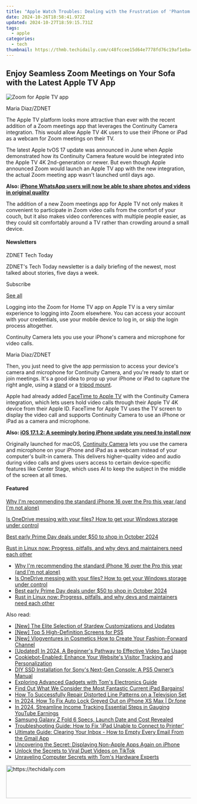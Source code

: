 ```yaml
---
title: "Apple Watch Troubles: Dealing with the Frustration of 'Phantom Touches'"
date: 2024-10-26T18:58:41.972Z
updated: 2024-10-27T18:59:15.731Z
tags:
  - apple
categories:
  - tech
thumbnail: https://thmb.techidaily.com/c48fccee15d64e7778fd76c19af1e8a44abed6b45fe483336543f1981668afa0.jpg
---
```


## Enjoy Seamless Zoom Meetings on Your Sofa with the Latest Apple TV App

![Zoom for Apple TV app](https://www.zdnet.com/a/img/resize/dcaf26d668d29584c7d90d214dd9c54d553d2fc5/2023/12/04/98f34e06-1f50-4e9f-912f-c717feb027c1/zoom-apple-tv1.jpg?auto=webp&width=1280)

Maria Diaz/ZDNET

The Apple TV platform looks more attractive than ever with the recent addition of a Zoom meetings app that leverages the Continuity Camera integration. This would allow Apple TV 4K users to use their iPhone or iPad as a webcam for Zoom meetings on their TV. 

The latest Apple tvOS 17 update was announced in June when Apple demonstrated how its Continuity Camera feature would be integrated into the Apple TV 4K 2nd-generation or newer. But even though Apple announced Zoom would launch an Apple TV app with the new integration, the actual Zoom meeting app wasn't launched until days ago. 

**Also: [iPhone WhatsApp users will now be able to share photos and videos in original quality](https://www.zdnet.com/article/iphone-whatsapp-users-will-now-be-able-to-share-photos-and-videos-in-original-quality/)**

The addition of a new Zoom meetings app for Apple TV not only makes it convenient to participate in Zoom video calls from the comfort of your couch, but it also makes video conferences with multiple people easier, as they could sit comfortably around a TV rather than crowding around a small device.

#### Newsletters

ZDNET Tech Today

ZDNET's Tech Today newsletter is a daily briefing of the newest, most talked about stories, five days a week.

 Subscribe

[See all](https://www.zdnet.com/newsletters/)

Logging into the Zoom for Home TV app on Apple TV is a very similar experience to logging into Zoom elsewhere. You can access your account with your credentials, use your mobile device to log in, or skip the login process altogether. 

Continuity Camera lets you use your iPhone's camera and microphone for video calls.

Maria Diaz/ZDNET

Then, you just need to give the app permission to access your device's camera and microphone for Continuity Camera, and you're ready to start or join meetings. It's a good idea to prop up your iPhone or iPad to capture the right angle, using a [stand](https://buy.geni.us/Proxy.ashx?TSID=368250&GR%5FURL=https%3A%2F%2Fwww.amazon.com%2FBelkin-Magnetic-Wireless-Included-Compatible%2Fdp%2FB092PWGCYX%3Ftag%3Dzd-buy-button-20%26ascsubtag%3D%5F%5FCOM%5FCLICK%5FID%5F%5F%7C4f7c5bcc-28a9-45e7-9377-4e73e6347bca%7Cdtp&dtb=1) or a [tripod mount](https://www.zdnet.com/article/this-19-iphone-accessory-is-my-secret-to-taking-the-best-photos/).

Apple had already added [FaceTime to Apple TV](https://www.zdnet.com/home-and-office/home-entertainment/how-facetime-on-apple-tv-will-work-and-more-on-other-tvos-upgrades-coming-soon/) with the Continuity Camera integration, which lets users hold video calls through their Apple TV 4K device from their Apple ID. FaceTime for Apple TV uses the TV screen to display the video call and supports Continuity Camera to use an iPhone or iPad as a camera and microphone. 

**Also: [iOS 17.1.2: A seemingly boring iPhone update you need to install now](https://www.zdnet.com/article/ios-17-1-2-a-boring-iphone-update-you-need-to-install-now/)**

Originally launched for macOS, [Continuity Camera](https://www.zdnet.com/article/apples-continuity-webcam-changes-everything-heres-how-to-use-it/) lets you use the camera and microphone on your iPhone and iPad as a webcam instead of your computer's built-in camera. This delivers higher-quality video and audio during video calls and gives users access to certain device-specific features like Center Stage, which uses AI to keep the subject in the middle of the screen at all times. 

#### Featured

[Why I'm recommending the standard iPhone 16 over the Pro this year (and I'm not alone)](https://www.zdnet.com/article/why-im-recommending-the-standard-iphone-16-over-the-pro-this-year-and-im-not-alone/ "Why I'm recommending the standard iPhone 16 over the Pro this year (and I'm not alone)")

[Is OneDrive messing with your files? How to get your Windows storage under control](https://www.zdnet.com/article/is-onedrive-messing-with-your-files-how-to-get-your-windows-storage-under-control/ "Is OneDrive messing with your files? How to get your Windows storage under control")

[Best early Prime Day deals under $50 to shop in October 2024](https://www.zdnet.com/article/best-early-prime-day-deals-under-50/ "Best early Prime Day deals under $50 to shop in October 2024")

[Rust in Linux now: Progress, pitfalls, and why devs and maintainers need each other](https://www.zdnet.com/article/rust-in-linux-now-progress-pitfalls-and-why-devs-and-maintainers-need-each-other/ "Rust in Linux now: Progress, pitfalls, and why devs and maintainers need each other")

* [Why I'm recommending the standard iPhone 16 over the Pro this year (and I'm not alone)](https://www.zdnet.com/article/why-im-recommending-the-standard-iphone-16-over-the-pro-this-year-and-im-not-alone/ "Why I'm recommending the standard iPhone 16 over the Pro this year (and I'm not alone)")
* [Is OneDrive messing with your files? How to get your Windows storage under control](https://www.zdnet.com/article/is-onedrive-messing-with-your-files-how-to-get-your-windows-storage-under-control/ "Is OneDrive messing with your files? How to get your Windows storage under control")
* [Best early Prime Day deals under $50 to shop in October 2024](https://www.zdnet.com/article/best-early-prime-day-deals-under-50/ "Best early Prime Day deals under $50 to shop in October 2024")
* [Rust in Linux now: Progress, pitfalls, and why devs and maintainers need each other](https://www.zdnet.com/article/rust-in-linux-now-progress-pitfalls-and-why-devs-and-maintainers-need-each-other/ "Rust in Linux now: Progress, pitfalls, and why devs and maintainers need each other")

<ins class="adsbygoogle"
     style="display:block"
     data-ad-format="autorelaxed"
     data-ad-client="ca-pub-7571918770474297"
     data-ad-slot="1223367746"></ins>

<ins class="adsbygoogle"
     style="display:block"
     data-ad-client="ca-pub-7571918770474297"
     data-ad-slot="8358498916"
     data-ad-format="auto"
     data-full-width-responsive="true"></ins>

<span class="atpl-alsoreadstyle">Also read:</span>
<div><ul>
<li><a href="https://video-capture.techidaily.com/new-the-elite-selection-of-stardew-customizations-and-updates/"><u>[New] The Elite Selection of Stardew Customizations and Updates</u></a></li>
<li><a href="https://some-skills.techidaily.com/new-top-5-high-definition-screens-for-ps5/"><u>[New] Top 5 High-Definition Screens for PS5</u></a></li>
<li><a href="https://facebook-video-footage.techidaily.com/new-vlogventures-in-cosmetics-how-to-create-your-fashion-forward-channel/"><u>[New] Vlogventures in Cosmetics How to Create Your Fashion-Forward Channel</u></a></li>
<li><a href="https://youtube-data.techidaily.com/ed-in-2024-a-beginners-pathway-to-effective-video-tag-usage/"><u>[Updated] In 2024, A Beginner's Pathway to Effective Video Tag Usage</u></a></li>
<li><a href="https://solve-hot.techidaily.com/cookiebot-enabled-enhance-your-websites-visitor-tracking-and-personalization/"><u>Cookiebot-Enabled: Enhance Your Website's Visitor Tracking and Personalization</u></a></li>
<li><a href="https://techtrends.techidaily.com/diy-ssd-installation-for-sonys-next-gen-console-a-ps5-owners-manual/"><u>DIY SSD Installation for Sony's Next-Gen Console: A PS5 Owner’s Manual</u></a></li>
<li><a href="https://hardware-updates.techidaily.com/exploring-advanced-gadgets-with-toms-electronics-guide/"><u>Exploring Advanced Gadgets with Tom's Electronics Guide</u></a></li>
<li><a href="https://techtrends.techidaily.com/1722870442249-find-out-what-we-consider-the-most-fantastic-current-ipad-bargains/"><u>Find Out What We Consider the Most Fantastic Current iPad Bargains!</u></a></li>
<li><a href="https://techtrends.techidaily.com/how-to-successfully-repair-distorted-line-patterns-on-a-television-set/"><u>How To Successfully Repair Distorted Line Patterns on a Television Set</u></a></li>
<li><a href="https://iphone-unlock.techidaily.com/in-2024-how-to-fix-auto-lock-greyed-out-on-iphone-xs-max-drfone-by-drfone-ios/"><u>In 2024, How To Fix Auto Lock Greyed Out on iPhone XS Max | Dr.fone</u></a></li>
<li><a href="https://youtube-zero.techidaily.com/24-streamline-income-tracking-essential-steps-in-gauging-youtube-earnings/"><u>In 2024, Streamline Income Tracking Essential Steps in Gauging YouTube Earnings</u></a></li>
<li><a href="https://techtrends.techidaily.com/samsung-galaxy-z-fold-6-specs-launch-date-and-cost-revealed/"><u>Samsung Galaxy Z Fold 6 Specs, Launch Date and Cost Revealed</u></a></li>
<li><a href="https://techtrends.techidaily.com/troubleshooting-guide-how-to-fix-ipad-unable-to-connect-to-printer/"><u>Troubleshooting Guide: How to Fix 'iPad Unable to Connect to Printer'</u></a></li>
<li><a href="https://techtrends.techidaily.com/ultimate-guide-clearing-your-inbox-how-to-empty-every-email-from-the-gmail-app/"><u>Ultimate Guide: Clearing Your Inbox - How to Empty Every Email From the Gmail App</u></a></li>
<li><a href="https://techtrends.techidaily.com/uncovering-the-secret-displaying-non-apple-apps-again-on-iphone/"><u>Uncovering the Secret: Displaying Non-Apple Apps Again on iPhone</u></a></li>
<li><a href="https://techtrends.techidaily.com/unlock-the-secrets-to-viral-duet-videos-on-tiktok/"><u>Unlock the Secrets to Viral Duet Videos on TikTok</u></a></li>
<li><a href="https://hardware-help.techidaily.com/unraveling-computer-secrets-with-toms-hardware-experts/"><u>Unraveling Computer Secrets with Tom's Hardware Experts</u></a></li>
</ul></div>

<!-- affiliate ads begin -->
<a href="https://appsumo.8odi.net/c/5597632/2144288/7443" target="_top" id="2144288">
  <img src="//a.impactradius-go.com/display-ad/7443-2144288" border="0" alt="https://techidaily.com" width="728" height="90"/>
</a>
<img height="0" width="0" src="https://appsumo.8odi.net/i/5597632/2144288/7443" style="position:absolute;visibility:hidden;" border="0" />
<!-- affiliate ads end -->


